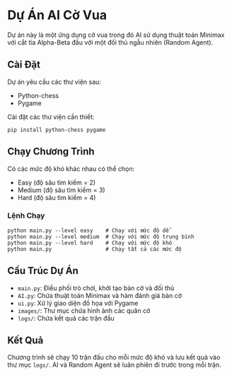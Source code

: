 # Dự Án AI Cờ Vua

Dự án này là một ứng dụng cờ vua trong đó AI sử dụng thuật toán Minimax với cắt tỉa Alpha-Beta đấu với một đối thủ ngẫu nhiên (Random Agent).

## Cài Đặt

Dự án yêu cầu các thư viện sau:

- Python-chess
- Pygame

Cài đặt các thư viện cần thiết:

```
pip install python-chess pygame
```

## Chạy Chương Trình

Có các mức độ khó khác nhau có thể chọn:

- Easy (độ sâu tìm kiếm = 2)
- Medium (độ sâu tìm kiếm = 3)
- Hard (độ sâu tìm kiếm = 4)

### Lệnh Chạy

```
python main.py --level easy    # Chạy với mức độ dễ
python main.py --level medium  # Chạy với mức độ trung bình
python main.py --level hard    # Chạy với mức độ khó
python main.py                 # Chạy tất cả các mức độ
```

## Cấu Trúc Dự Án

- `main.py`: Điều phối trò chơi, khởi tạo bàn cờ và đối thủ
- `AI.py`: Chứa thuật toán Minimax và hàm đánh giá bàn cờ
- `ui.py`: Xử lý giao diện đồ họa với Pygame
- `images/`: Thư mục chứa hình ảnh các quân cờ
- `logs/`: Chứa kết quả các trận đấu

## Kết Quả

Chương trình sẽ chạy 10 trận đấu cho mỗi mức độ khó và lưu kết quả vào thư mục `logs/`. AI và Random Agent sẽ luân phiên đi trước trong mỗi trận.
